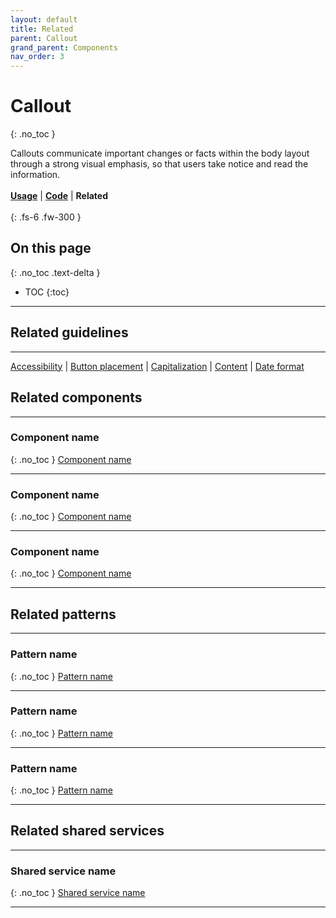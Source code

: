 ```yaml
---
layout: default
title: Related
parent: Callout
grand_parent: Components
nav_order: 3
---
```



# Callout
{: .no_toc }

Callouts communicate important changes or facts within the body layout through a strong visual emphasis, so that users take notice and read the information.
<br><br>
[**Usage**](https://twjeffery.github.io/DIO-test-2/docs/ui-components/callout-usage/) | [**Code**](https://twjeffery.github.io/DIO-test-2/docs/ui-components/callout-code/) | **Related**
<br><br>
{: .fs-6 .fw-300 }


## On this page
{: .no_toc .text-delta }

- TOC
{:toc}

---

## Related guidelines
---
[Accessibility]() | [Button placement]() | [Capitalization]() | [Content]() | [Date format]()


## Related components
---

### Component name
{: .no_toc }
[Component name]()

---

### Component name
{: .no_toc }
[Component name]()

---

### Component name
{: .no_toc }
[Component name]()

---


## Related patterns
---

### Pattern name
{: .no_toc }
[Pattern name]()

---

### Pattern name
{: .no_toc }
[Pattern name]()

---

### Pattern name
{: .no_toc }
[Pattern name]()

---

## Related shared services
---

### Shared service name
{: .no_toc }
[Shared service name]()

---
